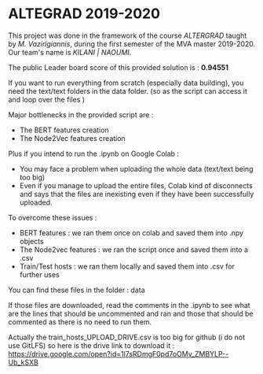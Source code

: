 # ALTEGRAD 2019-2020

This project was done in the framework of the course *ALTERGRAD* taught by *M. Vazirigiannis*, during the first semester of the MVA master 2019-2020. Our team's name is *KILANI | NAOUMI*.

The public Leader board score of this provided solution is : **0.94551**

If you want to run everything from scratch (especially data building), you need the text/text folders in the data folder. (so as the script can access it and loop over the files )

Major bottlenecks in the provided script are : 

- The BERT features creation
- The Node2Vec features creation

Plus if you intend to run the .ipynb on Google Colab :

- You may face a problem when uploading the whole data (text/text being too big)
- Even if you manage to upload the entire files, Colab kind of disconnects and says that the files are inexisting even if they have been successfully uploaded.


To overcome these issues :

- BERT features : we ran them once on colab and saved them into .npy objects
- The Node2vec features : we ran the script once and saved them into a .csv
- Train/Test hosts : we ran them locally and saved them into .csv for further uses

You can find these files in the folder : data 

If those files are downloaded, read the comments in the .ipynb to see what are the lines that should be uncommented and ran and those that should be commented as there is no need to run them.

Actually the train_hosts_UPLOAD_DRIVE.csv is too big for github (i do not use GitLFS) so here is the drive link to download it :
https://drive.google.com/open?id=1l7sRDmgF0pd7oOMv_ZMBYLP--Ub_kSXB